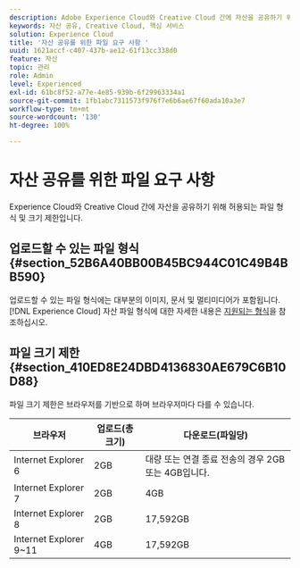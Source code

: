 ```yaml
---
description: Adobe Experience Cloud와 Creative Cloud 간에 자산을 공유하기 위해 허용되는 파일 형식 및 크기 제한에 대해 알아봅니다.
keywords: 자산 공유, Creative Cloud, 핵심 서비스
solution: Experience Cloud
title: '자산 공유를 위한 파일 요구 사항 '
uuid: 1621accf-c407-437b-ae12-61f13cc338d0
feature: 자산
topic: 관리
role: Admin
level: Experienced
exl-id: 61bc8f52-a77e-4e85-939b-6f29963334a1
source-git-commit: 1fb1abc7311573f976f7e6b6ae67f60ada10a3e7
workflow-type: tm+mt
source-wordcount: '130'
ht-degree: 100%

---
```


# 자산 공유를 위한 파일 요구 사항

Experience Cloud와 Creative Cloud 간에 자산을 공유하기 위해 허용되는 파일 형식 및 크기 제한입니다.

## 업로드할 수 있는 파일 형식 {#section_52B6A40BB00B45BC944C01C49B4BB590}

업로드할 수 있는 파일 형식에는 대부분의 이미지, 문서 및 멀티미디어가 포함됩니다. [!DNL Experience Cloud] 자산 파일 형식에 대한 자세한 내용은 [지원되는 형식](https://helpx.adobe.com/kr/experience-manager/brand-portal/using/brand-portal-supported-formats.html)을 참조하십시오.

## 파일 크기 제한 {#section_410ED8E24DBD4136830AE679C6B10D88}

파일 크기 제한은 브라우저를 기반으로 하며 브라우저마다 다를 수 있습니다.

| 브라우저 | 업로드(총 크기) | 다운로드(파일당) |
|--- |--- |--- |
| Internet Explorer 6 | 2GB | 대량 또는 연결 종료 전송의 경우 2GB 또는 4GB입니다. |
| Internet Explorer 7 | 2GB | 4GB |
| Internet Explorer 8 | 2GB | 17,592GB |
| Internet Explorer 9~11 | 4GB | 17,592GB |
